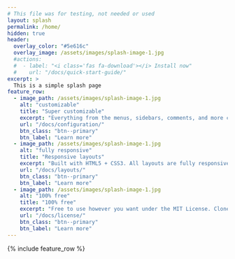 ```yaml
---
# This file was for testing, not needed or used
layout: splash
permalink: /home/
hidden: true
header:
  overlay_color: "#5e616c"
  overlay_image: /assets/images/splash-image-1.jpg
  #actions:
  #  - label: "<i class='fas fa-download'></i> Install now"
  #    url: "/docs/quick-start-guide/"
excerpt: >
  This is a simple splash page
feature_row:
  - image_path: /assets/images/splash-image-1.jpg
    alt: "customizable"
    title: "Super customizable"
    excerpt: "Everything from the menus, sidebars, comments, and more can be configured or set with YAML Front Matter."
    url: "/docs/configuration/"
    btn_class: "btn--primary"
    btn_label: "Learn more"
  - image_path: /assets/images/splash-image-1.jpg
    alt: "fully responsive"
    title: "Responsive layouts"
    excerpt: "Built with HTML5 + CSS3. All layouts are fully responsive with helpers to augment your content."
    url: "/docs/layouts/"
    btn_class: "btn--primary"
    btn_label: "Learn more"
  - image_path: /assets/images/splash-image-1.jpg
    alt: "100% free"
    title: "100% free"
    excerpt: "Free to use however you want under the MIT License. Clone it, fork it, customize it... whatever!"
    url: "/docs/license/"
    btn_class: "btn--primary"
    btn_label: "Learn more"      
---
```


{% include feature_row %}